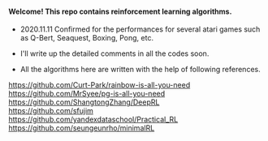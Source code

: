 #### Welcome! This repo contains reinforcement learning algorithms.

- 2020.11.11 Confirmed for the performances for several atari games such as Q-Bert, Seaquest, Boxing, Pong, etc.  

- I'll write up the detailed comments in all the codes soon. 

- All the algorithms here are written with the help of following references.

</t> https://github.com/Curt-Park/rainbow-is-all-you-need  
</t> https://github.com/MrSyee/pg-is-all-you-need  
</t> https://github.com/ShangtongZhang/DeepRL  
</t> https://github.com/sfujim  
</t> https://github.com/yandexdataschool/Practical_RL  
</t> https://github.com/seungeunrho/minimalRL
